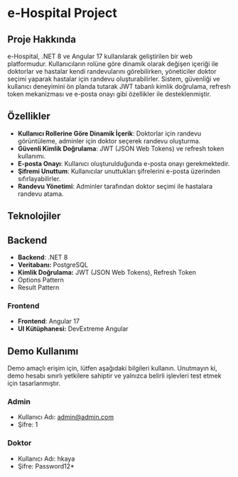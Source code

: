 # e-Hospital Project

## Proje Hakkında

e-Hospital, .NET 8 ve Angular 17 kullanılarak geliştirilen bir web platformudur. Kullanıcıların rolüne göre dinamik olarak değişen içeriği ile doktorlar ve hastalar kendi randevularını görebilirken, yöneticiler doktor seçimi yaparak hastalar için randevu oluşturabilirler. Sistem, güvenliği ve kullanıcı deneyimini ön planda tutarak JWT tabanlı kimlik doğrulama, refresh token mekanizması ve e-posta onayı gibi özellikler ile desteklenmiştir.

## Özellikler

- **Kullanıcı Rollerine Göre Dinamik İçerik**: Doktorlar için randevu görüntüleme, adminler için doktor seçerek randevu oluşturma.
- **Güvenli Kimlik Doğrulama**: JWT (JSON Web Tokens) ve refresh token kullanımı.
- **E-posta Onayı**: Kullanıcı oluşturulduğunda e-posta onayı gerekmektedir.
- **Şifremi Unuttum**: Kullanıcılar unuttukları şifrelerini e-posta üzerinden sıfırlayabilirler.
- **Randevu Yönetimi**: Adminler tarafından doktor seçimi ile hastalara randevu atama.

## Teknolojiler
## Backend
- **Backend**: .NET 8
- **Veritabanı:** PostgreSQL
- **Kimlik Doğrulama:** JWT (JSON Web Tokens), Refresh Token
-  Options Pattern
-  Result Pattern

### Frontend
-  **Frontend**: Angular 17
- **UI Kütüphanesi:** DevExtreme Angular

## Demo Kullanımı

Demo amaçlı erişim için, lütfen aşağıdaki bilgileri kullanın. Unutmayın ki, demo hesabı sınırlı yetkilere sahiptir ve yalnızca belirli işlevleri test etmek için tasarlanmıştır.

### Admin
- Kullanıcı Adı: admin@admin.com
- Şifre: 1

### Doktor
- Kullanıcı Adı: hkaya
- Şifre: Password12*



